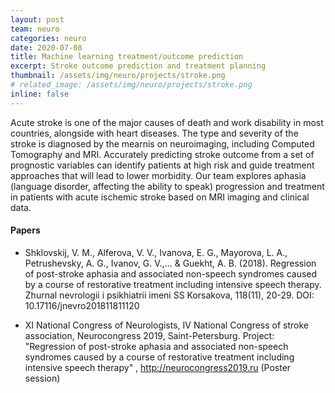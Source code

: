 ```yaml
---
layout: post
team: neuro
categories: neuro
date: 2020-07-08
title: Machine learning treatment/outcome prediction
excerpt: Stroke outcome prediction and treatment planning
thumbnail: /assets/img/neuro/projects/stroke.png
# related_image: /assets/img/neuro/projects/stroke.png
inline: false
---
```


Acute stroke is one of the major causes of death and work disability in most countries, alongside with heart diseases. The type and severity of the stroke is diagnosed by the mearnis on neuroimaging, including Computed Tomography and MRI. Accurately predicting stroke outcome from a set of prognostic variables can identify patients at high risk and guide treatment approaches that will lead to lower morbidity. Our team explores aphasia (language disorder, affecting the ability to speak) progression and treatment in patients with acute ischemic stroke based on MRI imaging and clinical data. 

#### Papers
* Shklovskij, V. M., Alferova, V. V., Ivanova, E. G., Mayorova, L. A., Petrushevsky, A. G., Ivanov, G. V.,... & Guekht, A. B. (2018). Regression of post-stroke aphasia and associated non-speech syndromes caused by a course of restorative treatment including intensive speech therapy. Zhurnal nevrologii i psikhiatrii imeni SS Korsakova, 118(11), 20-29. DOI: 10.17116/jnevro201811811120

* XI National Congress of Neurologists, IV National Congress of stroke association, Neurocongress 2019, Saint-Petersburg. Project: "Regression of post-stroke aphasia and associated non-speech syndromes caused by a course of restorative treatment including intensive speech therapy" , http://neurocongress2019.ru (Poster session) 

